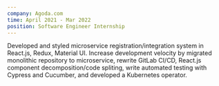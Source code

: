 ```yaml
---
company: Agoda.com
time: April 2021 - Mar 2022
position: Software Engineer Internship
---
```


Developed and styled microservice registration/integration system in React.js, Redux, Material UI. Increase development velocity by migrated monolithic repository to microservice, rewrite GitLab CI/CD, React.js component decomposition/code spliting, write automated testing with Cypress and Cucumber, and developed a Kubernetes operator.